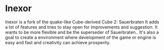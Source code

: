 # Inexor

Inexor is a fork of the quake-like Cube-derived Cube 2: Sauerbraten
It adds a lot of features and tries to stay open for improvements and suggestion.
It wants to be more flexible and be the superseder of Sauerbraten.. 
It's also a goal to create a environment where development of the game or engine is easy and fast and creativity can achieve prosperity.